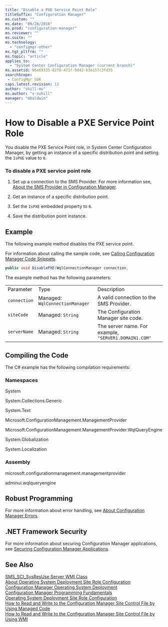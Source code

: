 ```yaml
---
title: "Disable a PXE Service Point Role"
titleSuffix: "Configuration Manager"
ms.custom: ""
ms.date: "09/20/2016"
ms.prod: "configuration-manager"
ms.reviewer: ""
ms.suite: ""
ms.technology:
  - "configmgr-other"
ms.tgt_pltfrm: ""
ms.topic: "article"
applies_to:
  - "System Center Configuration Manager (current branch)"
ms.assetid: 06e69335-82f8-471f-9d42-b3e157c3fd35searchScope: - ConfigMgr SDK
caps.latest.revision: 12
author: "shill-ms"
ms.author: "v-suhill"
manager: "mbaldwin"
---
```

# How to Disable a PXE Service Point Role
You disable the PXE Service Point role, in System Center Configuration Manager, by getting an instance of a specific distribution point and setting the `IsPXE` value to `0`.  

### To disable a PXE service point role  

1.  Set up a connection to the SMS Provider. For more information see, [About the SMS Provider in Configuration Manager](../../develop/core/understand/about-the-sms-provider-in-configuration-manager.md).  

2.  Get an instance of a specific distribution point.  

3.  Set the `IsPXE` embedded property to `0`.  

4.  Save the distribution point instance.  

## Example  
 The following example method disables the PXE service point.  

 For information about calling the sample code, see [Calling Configuration Manager Code Snippets](../../develop/core/understand/calling-code-snippets.md).  

```c#  
public void DisablePXE(WqlConnectionManager connection,                                        string siteCode,                                        string serverName){    try    {        //Connect to distribution point instance.                        IResultObject siteRole = connection.GetInstance("SMS_SCI_SysResUse.FileType=2,ItemName=\"[\\\"Display=\\\\\\\\" + serverName + "\\\\\\\"]MSWNET:[\\\"SMS_SITE=" + siteCode + "\\\"]\\\\\\\\" + serverName + "\\\\,SMS Distribution Point\",ItemType=\"System Resource Usage\",SiteCode=" + "\"" + siteCode + "\"");        // Create temporary copy of the embedded properties.        Dictionary<string, IResultObject> embeddedProperties = siteRole.EmbeddedProperties;        // Enumerate through the embedded properties and makes changes as needed.        foreach (KeyValuePair<string, IResultObject> kvp in siteRole.EmbeddedProperties)        {            // Setting: IsPXE            if (kvp.Value.PropertyList["PropertyName"] == "IsPXE")            {                // Get current property value.                Console.WriteLine();                Console.WriteLine("Property: {0}", kvp.Value.PropertyList["PropertyName"]);                Console.WriteLine("Current value: {0} (0 not enabled, 1 enabled)", kvp.Value.PropertyList["Value"]);                // Change value to disable PXE (1 enabled, 0 not enabled).                 embeddedProperties["IsPXE"]["Value"].StringValue = "0";                Console.WriteLine("Setting the {0} value to {1}.", kvp.Value.PropertyList["PropertyName"], "0");            }        }        // Store the settings that have changed.        siteRole.EmbeddedProperties = embeddedProperties;        // Save the settings.         siteRole.Put();    }    catch (SmsException ex)    {        Console.WriteLine();        Console.WriteLine("Failed. Error: " + ex.InnerException.Message);    }}  
```  

 The example method has the following parameters:  

||||  
|-|-|-|  
|Parameter|Type|Description|  
|`connection`|Managed: `WqlConnectionManager`|A valid connection to the SMS Provider.|  
|`siteCode`|Managed: `String`|The Configuration Manager site code.|  
|`serverName`|Managed: `String`|The server name. For example, `"SERVER1.DOMAIN1.COM"`|  

## Compiling the Code  
 The C# example has the following compilation requirements:  

### Namespaces  
 System  

 System.Collections.Generic  

 System.Text  

 Microsoft.ConfigurationManagement.ManagementProvider  

 Microsoft.ConfigurationManagement.ManagementProvider.WqlQueryEngine  

 System.Globalization  

 System.Localization  

### Assembly  
 microsoft.configurationmanagement.managementprovider  

 adminui.wqlqueryengine  

## Robust Programming  
 For more information about error handling, see [About Configuration Manager Errors](../../develop/core/understand/about-configuration-manager-errors.md).  

## .NET Framework Security  
 For more information about securing Configuration Manager applications, see [Securing Configuration Manager Applications](../../develop/core/understand/securing-configuration-manager-applications.md).  

## See Also  
 [SMS_SCI_SysResUse Server WMI Class](../../develop/reference/core/servers/configure/sms_sci_sysresuse-server-wmi-class.md)   
 [About Operating System Deployment Site Role Configuration](../../develop/osd/about-operating-system-deployment-site-role-configuration.md)   
 [Configuration Manager Operating System Deployment](../../develop/osd/operating-system-deployment.md)   
 [Configuration Manager Programming Fundamentals](../../develop/core/understand/configuration-manager-programming-fundamentals.md)   
 [Operating System Deployment Site Role Configuration](../../develop/osd/operating-system-deployment-site-role-configuration.md)   
 [How to Read and Write to the Configuration Manager Site Control File by Using Managed Code](../../develop/core/understand/how-to-read-and-write-to-the-site-control-file-by-using-managed-code.md)   
 [How to Read and Write to the Configuration Manager Site Control File by Using WMI](../../develop/core/understand/how-to-read-and-write-to-the-site-control-file-by-using-wmi.md)
